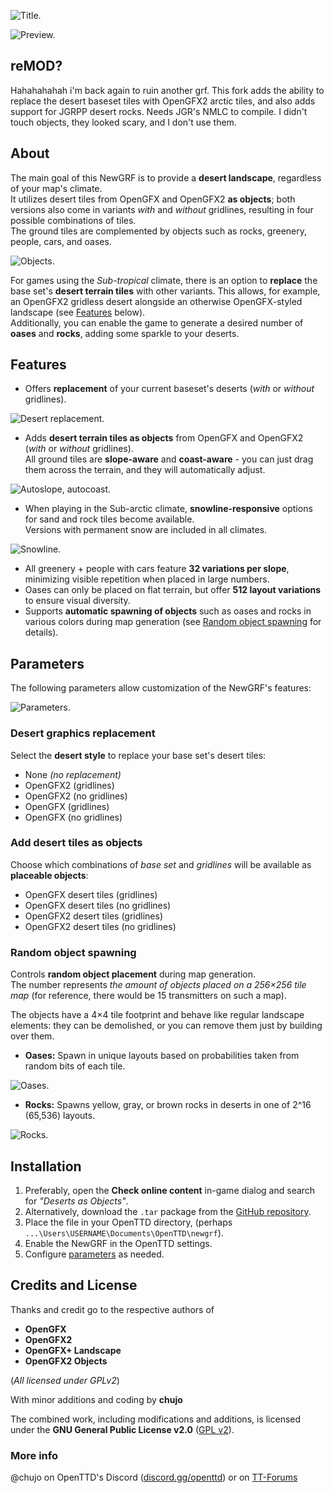 ![Title.](_readme/title.png)

![Preview.](_readme/preview.png)

## reMOD?

Hahahahahah i'm back again to ruin another grf. This fork adds the ability to replace the desert baseset tiles with OpenGFX2 arctic tiles, and also adds support for JGRPP desert rocks. Needs JGR's NMLC to compile. I didn't touch objects, they looked scary, and I don't use them.

## About

The main goal of this NewGRF is to provide a **desert landscape**, regardless of your map's climate.<br>
It utilizes desert tiles from OpenGFX and OpenGFX2 **as objects**; both versions also come in variants _with_ and _without_ gridlines, resulting in four possible combinations of tiles.<br>
The ground tiles are complemented by objects such as rocks, greenery, people, cars, and oases.

![Objects.](_readme/objects.png)

For games using the _Sub-tropical_ climate, there is an option to **replace** the base set's **desert terrain tiles** with other variants. This allows, for example, an OpenGFX2 gridless desert alongside an otherwise OpenGFX-styled landscape (see [Features](#image-anchor) below).<br>
Additionally, you can enable the game to generate a desired number of **oases** and **rocks**, adding some sparkle to your deserts.


## Features

- Offers **replacement** of your current baseset's deserts (_with_ or _without_ gridlines).<a name="image-anchor"></a>

![Desert replacement.](_readme/replacement.png)

- Adds **desert terrain tiles as objects** from OpenGFX and OpenGFX2 (_with_ or _without_ gridlines).<br>
All ground tiles are **slope-aware** and **coast-aware** - you can just drag them across the terrain, and they will automatically adjust.

![Autoslope, autocoast.](_readme/autoslope_autocoast.png)

- When playing in the Sub-arctic climate, **snowline-responsive** options for sand and rock tiles become available.<br>
Versions with permanent snow are included in all climates.

![Snowline.](_readme/snowline.png)

- All greenery + people with cars feature **32 variations per slope**, minimizing visible repetition when placed in large numbers.
- Oases can only be placed on flat terrain, but offer **512 layout variations** to ensure visual diversity.
- Supports **automatic spawning of objects** such as oases and rocks in various colors during map generation (see [Random object spawning](#random-object-spawning) for details).


## Parameters

The following parameters allow customization of the NewGRF's features:

![Parameters.](_readme/parameters.png)


### Desert graphics replacement

Select the **desert style** to replace your base set's desert tiles:

- None _(no replacement)_
- OpenGFX2 (gridlines)
- OpenGFX2 (no gridlines)
- OpenGFX (gridlines)
- OpenGFX (no gridlines)


### Add desert tiles as objects

Choose which combinations of _base set_ and _gridlines_ will be available as **placeable objects**:

- OpenGFX desert tiles (gridlines)
- OpenGFX desert tiles (no gridlines)
- OpenGFX2 desert tiles (gridlines)
- OpenGFX2 desert tiles (no gridlines)


### Random object spawning

Controls **random object placement** during map generation.<br>
The number represents _the amount of objects placed on a 256×256 tile map_ (for reference, there would be 15 transmitters on such a map).

The objects have a 4×4 tile footprint and behave like regular landscape elements: they can be demolished, or you can remove them just by building over them.

- **Oases:** Spawn in unique layouts based on probabilities taken from random bits of each tile.

![Oases.](_readme/oases.png)

- **Rocks:** Spawns yellow, gray, or brown rocks in deserts in one of 2^16 (65,536) layouts.

![Rocks.](_readme/rocks.png)


## Installation

1. Preferably, open the **Check online content** in-game dialog and search for _"Deserts as Objects"_.
2. Alternatively, download the `.tar` package from the [GitHub repository](https://github.com/chujo-chujo/Deserts-as-Objects/releases).
3. Place the file in your OpenTTD directory, (perhaps  `...\Users\USERNAME\Documents\OpenTTD\newgrf`).
4. Enable the NewGRF in the OpenTTD settings.
5. Configure [parameters](#parameters) as needed.


## Credits and License

Thanks and credit go to the respective authors of

- **OpenGFX**
- **OpenGFX2**
- **OpenGFX+ Landscape**
- **OpenGFX2 Objects**

(_All licensed under GPLv2_)

With minor additions and coding by **chujo**

  
The combined work, including modifications and additions, is licensed under the **GNU General Public License v2.0** ([GPL v2](https://www.gnu.org/licenses/old-licenses/gpl-2.0.en.html)).


### More info

@chujo on OpenTTD's Discord ([discord.gg/openttd](https://discord.gg/openttd))
or on [TT-Forums](https://www.tt-forums.net/)
